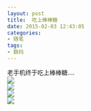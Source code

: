 ```yaml
---
layout: post
title: 	吃上棒棒糖
date: 2015-02-03 12:43:05
categories:
- 随笔
tags:
- 数码
---
```


老手机终于吃上棒棒糖....        
![](https://github.com/bh3nvn/bh3nvn.github.io/raw/master/image/2015/2015-02-03-01.png)    
![](https://github.com/bh3nvn/bh3nvn.github.io/raw/master/image/2015/2015-02-03-02.png)    
![](https://github.com/bh3nvn/bh3nvn.github.io/raw/master/image/2015/2015-02-03-03.png)    
![](https://github.com/bh3nvn/bh3nvn.github.io/raw/master/image/2015/2015-02-03-04.png)    



